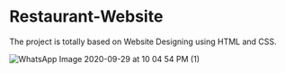 # Restaurant-Website
The project is totally based on Website Designing using HTML and CSS.


![WhatsApp Image 2020-09-29 at 10 04 54 PM (1)](https://user-images.githubusercontent.com/56445581/94588176-3826f700-02a1-11eb-9a00-181f63613291.jpeg)

